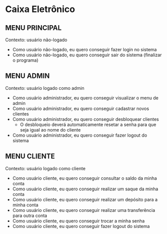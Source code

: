# Caixa Eletrônico

## MENU PRINCIPAL
Contexto: usuário não-logado

* Como usuário não-logado, eu quero conseguir fazer login no sistema
* Como usuário não-logado, eu quero conseguir sair do sistema (finalizar o programa)

## MENU ADMIN
Contexto: usuário logado como admin

* Como usuário administrador, eu quero conseguir visualizar o menu de admin
* Como usuário administrador, eu quero conseguir cadastrar novos clientes
* Como usuário administrador, eu quero conseguir desbloquear clientes
  * O desbloqueio deverá automaticamente resetar a senha para que seja igual ao nome do cliente
* Como usuário administrador, eu quero conseguir fazer logout do sistema

## MENU CLIENTE
Contexto: usuário logado como cliente

* Como usuário cliente, eu quero conseguir consultar o saldo da minha conta
* Como usuário cliente, eu quero conseguir realizar um saque da minha conta
* Como usuário cliente, eu quero conseguir realizar um depósito para a minha conta
* Como usuário cliente, eu quero conseguir realizar uma transferência para outra conta
* Como usuário cliente, eu quero conseguir trocar a minha senha
* Como usuário cliente, eu quero conseguir fazer logout do sistema
